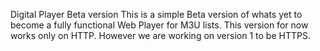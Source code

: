 Digital Player Beta version
This is a simple Beta version of whats yet to become a fully functional Web Player for M3U lists. This version for now works only on HTTP. However we are working on version 1 to be HTTPS.

